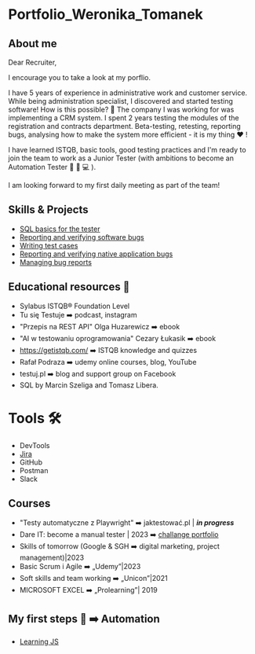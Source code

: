 # Portfolio_Weronika_Tomanek
## About me

Dear Recruiter, 

I encourage you to take a look at my porflio.

I have 5 years of experience in administrative work and customer service. While being administration specialist, I discovered and started testing software! How is this possible? 🤔  The company I was working for was implementing a CRM system. I spent 2 years testing the modules of the registration and contracts department. Beta-testing, retesting, reporting bugs, analysing how to make the system more efficient - it is my thing ❤️ !

I have learned ISTQB, basic tools, good testing practices and I'm ready to join the team to work as a Junior Tester (with ambitions to become an Automation Tester 🧠 📖 💻 ).

I am looking forward to my first daily meeting as part of the team! 


  

## Skills & Projects

* [SQL basics for the tester](https://docs.google.com/document/d/1sWeX96ksKCR7NOq2YFnBefuXdphZ7rvC1_ev4jo9BFI/edit)
* [Reporting and verifying software bugs](https://docs.google.com/spreadsheets/d/1J-nkVVECo8uvTsgKOB_R2ewS4VMu0LWiVm8DK2wnXS8/edit#gid=1771874689)
* [Writing test cases](https://docs.google.com/spreadsheets/d/1J-nkVVECo8uvTsgKOB_R2ewS4VMu0LWiVm8DK2wnXS8/edit#gid=0)
* [Reporting and verifying native application bugs](https://docs.google.com/spreadsheets/d/1PdGnuj49Zj73YG2Q62FylDRe15OB2CCj0W9ickUMHO0/edit#gid=1481076662)
* [Managing bug reports](https://docs.google.com/spreadsheets/d/1CFPBfeDIGuUDotiiX03MKVehhM-S0EG5gjzf-5z-3DI/edit#gid=0)

## Educational resources 📖

* Sylabus ISTQB® Foundation Level
* Tu się Testuje ➡️ podcast, instagram
* "Przepis na REST API" Olga Huzarewicz ➡️ ebook
* "AI w testowaniu oprogramowania" Cezary Łukasik ➡️ ebook
* https://getistqb.com/ ➡️ ISTQB knowledge and quizzes
* Rafał Podraza ➡️  udemy online courses, blog, YouTube
* testuj.pl ➡️ blog and support group on Facebook
* SQL by Marcin Szeliga and Tomasz Libera.
  
# Tools 🛠️

* DevTools
* [Jira](https://docs.google.com/document/d/1_WdCdfkTrgvuRAdTN4nUJ7HMCAj3prATKtekWcSbUn0/edit)
* GitHub
* Postman
* Slack


## Courses 

* "Testy automatyczne z Playwright" ➡️ jaktestować.pl | ***in progress*** 
* Dare IT: become a manual tester | 2023 ➡️ [challange portfolio](https://github.com/WeronikaTomanek/challange_portfolio_Weronika/edit/main/README.md)
* Skills of tomorrow (Google & SGH ➡️ digital marketing, project management)|2023
* Basic Scrum i Agile ➡️ „Udemy”|2023
* Soft skills and team working ➡️ „Unicon”|2021
* MICROSOFT EXCEL ➡️ „Prolearning”| 2019

## My first steps 👣 ➡️ Automation 

* [Learning JS](https://docs.google.com/document/d/1bjmATR7u9OoSQpLgu4hzvPduyPu17xuaDHsnlJFczj0/edit?usp=sharing)
  

